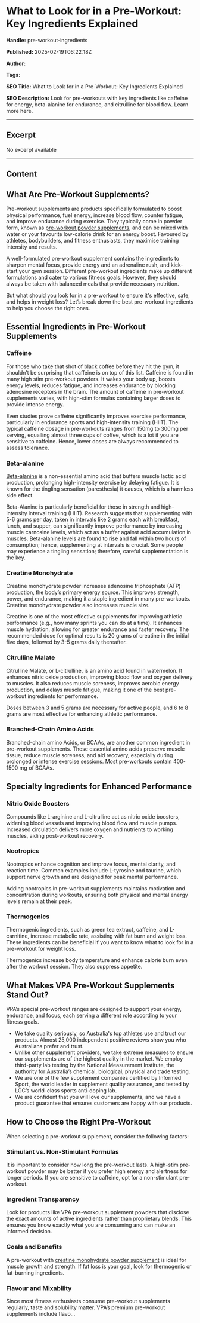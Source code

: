 # What to Look for in a Pre-Workout: Key Ingredients Explained

**Handle:** pre-workout-ingredients

**Published:** 2025-02-19T06:22:18Z

**Author:**  

**Tags:** 

**SEO Title:** What to Look for in a Pre-Workout: Key Ingredients Explained

**SEO Description:** Look for pre-workouts with key ingredients like caffeine for energy, beta-alanine for endurance, and citrulline for blood flow. Learn more here.

---

## Excerpt

No excerpt available

---

## Content

## What Are Pre-Workout Supplements?

Pre-workout supplements are products specifically formulated to boost physical performance, fuel energy, increase blood flow, counter fatigue, and improve endurance during exercise. They typically come in powder form, known as [pre-workout powder supplements](https://www.vpa.com.au/collections/pre-workout-supplements), and can be mixed with water or your favourite low-calorie drink for an energy boost. Favoured by athletes, bodybuilders, and fitness enthusiasts, they maximise training intensity and results.

A well-formulated pre-workout supplement contains the ingredients to sharpen mental focus, provide energy and an adrenaline rush, and kick-start your gym session. Different pre-workout ingredients make up different formulations and cater to various fitness goals. However, they should always be taken with balanced meals that provide necessary nutrition.

But what should you look for in a pre-workout to ensure it's effective, safe, and helps in weight loss? Let’s break down the best pre-workout ingredients to help you choose the right ones.

## Essential Ingredients in Pre-Workout Supplements

### Caffeine

For those who take that shot of black coffee before they hit the gym, it shouldn’t be surprising that caffeine is on top of this list. Caffeine is found in many high stim pre-workout powders. It wakes your body up, boosts energy levels, reduces fatigue, and increases endurance by blocking adenosine receptors in the brain. The amount of caffeine in pre-workout supplements varies, with high-stim formulas containing larger doses to provide intense energy.

Even studies prove caffeine significantly improves exercise performance, particularly in endurance sports and high-intensity training (HIIT). The typical caffeine dosage in pre-workouts ranges from 150mg to 300mg per serving, equalling almost three cups of coffee, which is a lot if you are sensitive to caffeine. Hence, lower doses are always recommended to assess tolerance.

### Beta-alanine

[Beta-alanine](https://www.vpa.com.au/products/beta-alanine) is a non-essential amino acid that buffers muscle lactic acid production, prolonging high-intensity exercise by delaying fatigue. It is known for the tingling sensation (paresthesia) it causes, which is a harmless side effect.

Beta-Alanine is particularly beneficial for those in strength and high-intensity interval training (HIIT). Research suggests that supplementing with 5-6 grams per day, taken in intervals like 2 grams each with breakfast, lunch, and supper, can significantly improve performance by increasing muscle carnosine levels, which act as a buffer against acid accumulation in muscles. Beta-alanine levels are found to rise and fall within two hours of consumption; hence, supplementing at intervals is crucial. Some people may experience a tingling sensation; therefore, careful supplementation is the key.

### Creatine Monohydrate

Creatine monohydrate powder increases adenosine triphosphate (ATP) production, the body’s primary energy source. This improves strength, power, and endurance, making it a staple ingredient in many pre-workouts. Creatine monohydrate powder also increases muscle size.

Creatine is one of the most effective supplements for improving athletic performance (e.g., how many sprints you can do at a time). It enhances muscle hydration, allowing for greater endurance and faster recovery. The recommended dose for optimal results is 20 grams of creatine in the initial five days, followed by 3-5 grams daily thereafter.

### Citrulline Malate

Citrulline Malate, or L-citrulline, is an amino acid found in watermelon. It enhances nitric oxide production, improving blood flow and oxygen delivery to muscles. It also reduces muscle soreness, improves aerobic energy production, and delays muscle fatigue, making it one of the best pre-workout ingredients for performance.

Doses between 3 and 5 grams are necessary for active people, and 6 to 8 grams are most effective for enhancing athletic performance.

### Branched-Chain Amino Acids

Branched-chain amino Acids, or BCAAs, are another common ingredient in pre-workout supplements. These essential amino acids preserve muscle tissue, reduce muscle soreness, and aid recovery, especially during prolonged or intense exercise sessions. Most pre-workouts contain 400-1500 mg of BCAAs.

## Specialty Ingredients for Enhanced Performance

### Nitric Oxide Boosters

Compounds like L-arginine and L-citrulline act as nitric oxide boosters, widening blood vessels and improving blood flow and muscle pumps. Increased circulation delivers more oxygen and nutrients to working muscles, aiding post-workout recovery.

### Nootropics

Nootropics enhance cognition and improve focus, mental clarity, and reaction time. Common examples include L-tyrosine and taurine, which support nerve growth and are designed for peak mental performance.

Adding nootropics in pre-workout supplements maintains motivation and concentration during workouts, ensuring both physical and mental energy levels remain at their peak.

### Thermogenics

Thermogenic ingredients, such as green tea extract, caffeine, and L-carnitine, increase metabolic rate, assisting with fat burn and weight loss. These ingredients can be beneficial if you want to know what to look for in a pre-workout for weight loss.

Thermogenics increase body temperature and enhance calorie burn even after the workout session. They also suppress appetite.

## What Makes VPA Pre-Workout Supplements Stand Out?

VPA’s special pre-workout ranges are designed to support your energy, endurance, and focus, each serving a different role according to your fitness goals.

- We take quality seriously, so Australia's top athletes use and trust our products. Almost 25,000 independent positive reviews show you who Australians prefer and trust.
- Unlike other supplement providers, we take extreme measures to ensure our supplements are of the highest quality in the market. We employ third-party lab testing by the National Measurement Institute, the authority for Australia’s chemical, biological, physical and trade testing.
- We are one of the few supplement companies certified by Informed Sport, the world leader in supplement quality assurance, and tested by LGC’s world-class sports anti-doping lab.
- We are confident that you will love our supplements, and we have a product guarantee that ensures customers are happy with our products.

## How to Choose the Right Pre-Workout

When selecting a pre-workout supplement, consider the following factors:

### Stimulant vs. Non-Stimulant Formulas

It is important to consider how long the pre-workout lasts. A high-stim pre-workout powder may be better if you prefer high energy and alertness for longer periods. If you are sensitive to caffeine, opt for a non-stimulant pre-workout.

### Ingredient Transparency

Look for products like VPA pre-workout supplement powders that disclose the exact amounts of active ingredients rather than proprietary blends. This ensures you know exactly what you are consuming and can make an informed decision.

### Goals and Benefits

A pre-workout with [creatine monohydrate powder supplement](https://www.vpa.com.au/products/creatine-monohydrate) is ideal for muscle growth and strength. If fat loss is your goal, look for thermogenic or fat-burning ingredients.

### Flavour and Mixability

Since most fitness enthusiasts consume pre-workout supplements regularly, taste and solubility matter. VPA’s premium pre-workout supplements include flavo...


